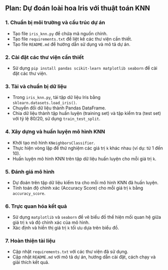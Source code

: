 ## Plan: Dự đoán loài hoa Iris với thuật toán KNN

### 1. Chuẩn bị môi trường và cấu trúc dự án
*   Tạo file `iris_knn.py` để chứa mã nguồn chính.
*   Tạo file `requirements.txt` để liệt kê các thư viện cần thiết.
*   Tạo file `README.md` để hướng dẫn sử dụng và mô tả dự án.

### 2. Cài đặt các thư viện cần thiết
*   Sử dụng `pip install pandas scikit-learn matplotlib seaborn` để cài đặt các thư viện.

### 3. Tải và chuẩn bị dữ liệu
*   Trong `iris_knn.py`, tải tập dữ liệu Iris bằng `sklearn.datasets.load_iris()`.
*   Chuyển đổi dữ liệu thành Pandas DataFrame.
*   Chia dữ liệu thành tập huấn luyện (training set) và tập kiểm tra (test set) với tỷ lệ 80/20, sử dụng `train_test_split`.

### 4. Xây dựng và huấn luyện mô hình KNN
*   Khởi tạo mô hình `KNeighborsClassifier`.
*   Thực hiện vòng lặp để thử nghiệm các giá trị `k` khác nhau (ví dụ: từ 1 đến 10).
*   Huấn luyện mô hình KNN trên tập dữ liệu huấn luyện cho mỗi giá trị `k`.

### 5. Đánh giá mô hình
*   Dự đoán trên tập dữ liệu kiểm tra cho mỗi mô hình KNN đã huấn luyện.
*   Tính toán độ chính xác (Accuracy Score) cho mỗi giá trị `k` bằng `accuracy_score`.

### 6. Trực quan hóa kết quả
*   Sử dụng `matplotlib` và `seaborn` để vẽ biểu đồ thể hiện mối quan hệ giữa giá trị `k` và độ chính xác của mô hình.
*   Xác định và hiển thị giá trị `k` tối ưu dựa trên biểu đồ.

### 7. Hoàn thiện tài liệu
*   Cập nhật `requirements.txt` với các thư viện đã sử dụng.
*   Cập nhật `README.md` với mô tả dự án, hướng dẫn cài đặt, cách chạy và giải thích kết quả.
